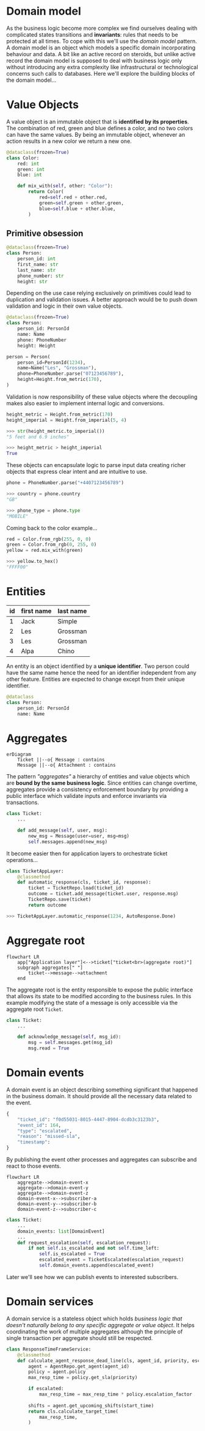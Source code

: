 # Domain model  

As the business logic become more complex we find ourselves dealing with complicated states transitions and **invariants**: rules that needs to be protected at all times. To cope with this we'll use the *domain model* pattern. A domain model is an object which models a specific domain incorporating behaviour and data. A bit like an active record on steroids, but unlike active record the domain model is supposed to deal with business logic only without introducing any extra complexity like infrastructural or technological concerns such calls to databases. Here we'll explore the building blocks of the domain model...  

# Value Objects  

A value object is an immutable object that is **identified by its properties**. The combination of red, green and blue defines a color, and no two colors can have the same values. By being an immutable object, whenever an action results in a new color we return a new one.  

```python
@dataclass(frozen=True)
class Color:
    red: int
    green: int
    blue: int

    def mix_with(self, other: "Color"):
        return Color(
            red=self.red + other.red,
            green=self.green + other.green,
            blue=self.blue + other.blue,
        )        
```

## Primitive obsession  

```python
@dataclass(frozen=True)
class Person:
    person_id: int
    first_name: str
    last_name: str
    phone_number: str
    height: str
```

Depending on the use case relying exclusively on primitives could lead to duplication and validation issues. A better approach would be to push down validation and logic in their own value objects.  

```python
@dataclass(frozen=True)
class Person:
    person_id: PersonId
    name: Name
    phone: PhoneNumber
    height: Height

person = Person(
    person_id=PersonId(1234),
    name=Name("Les", "Grossman"),
    phone=PhoneNumber.parse("07123456789"),
    height=Height.from_metric(170),
)
```

Validation is now responsibility of these value objects where the decoupling makes also easier to implement internal logic and conversions.  

```python
height_metric = Height.from_metric(170)
height_imperial = Height.from_imperial(5, 4)

>>> str(height_metric.to_imperial())
"5 feet and 6.9 inches"

>>> height_metric > height_imperial
True
```

These objects can encapsulate logic to parse input data creating richer objects that express clear intent and are intuitive to use.  

```python
phone = PhoneNumber.parse("+4407123456789")

>>> country = phone.country
"GB"

>>> phone_type = phone.type
"MOBILE"
```

Coming back to the color example...  

```python
red = Color.from_rgb(255, 0, 0)
green = Color.from_rgb(0, 255, 0)
yellow = red.mix_with(green)

>>> yellow.to_hex()
"FFFF00"
```

# Entities  

| id  | first name | last name |
| --- | ---------- | --------- |
| 1   | Jack       | Simple    |
| 2   | Les        | Grossman  |
| 3   | Les        | Grossman  |
| 4   | Alpa       | Chino     |

An entity is an object identified by a **unique identifier**. Two person could have the same name hence the need for an identifier independent from any other feature. Entities are expected to change except from their unique identifier.   

```python
@dataclass
class Person:
    person_id: PersonId
    name: Name
```

# Aggregates  

```mermaid
erDiagram
    Ticket ||--o{ Message : contains
    Message ||--o{ Attachment : contains
```

The pattern *"aggregates"* a hierarchy of entities and value objects which are **bound by the same business logic**. Since entities can change overtime, aggregates provide a consistency enforcement boundary by providing a public interface which validate inputs and enforce invariants via transactions.  

```python
class Ticket:
    ...

    def add_message(self, user, msg):
        new_msg = Message(user=user, msg=msg)
        self.messages.append(new_msg)
```

It become easier then for application layers to orchestrate ticket operations...  

```python
class TicketAppLayer:
    @classmethod
    def automatic_response(cls, ticket_id, response):
        ticket = TicketRepo.load(ticket_id)
        outcome = ticket.add_message(ticket.user, response.msg)
        TicketRepo.save(ticket)
        return outcome

>>> TicketAppLayer.automatic_response(1234, AutoResponse.Done)
```

# Aggregate root  

```mermaid
flowchart LR
    app["Application layer"]<-->ticket["ticket<br>(aggregate root)"]
    subgraph aggregates[" "]
        ticket-->message-->attachment
    end
```

The aggregate root is the entity responsible to expose the public interface that allows its state to be modified according to the business rules. In this example modifying the state of a message is only accessible via the aggregate root `Ticket`.  

```python
class Ticket:
    ...

    def acknowledge_message(self, msg_id):
        msg = self.messages.get(msg_id)
        msg.read = True
```

# Domain events  

A domain event is an object describing something significant that happened in the business domain. It should provide all the necessary data related to the event.  

```python
{
    "ticket_id": "f0d55031-8015-4447-8904-dcdb3c3123b3",
    "event_id": 164,
    "type": "escalated",
    "reason": "missed-sla",
    "timestamp": 
}
```

By publishing the event other processes and aggregates can subscribe and react to those events.  

```mermaid
flowchart LR
    aggregate-->domain-event-x
    aggregate-->domain-event-y
    aggregate-->domain-event-z
    domain-event-x-->subscriber-a
    domain-event-y-->subscriber-b
    domain-event-z-->subscriber-c
```

```python
class Ticket:
    ...
    domain_events: list[DomainEvent]
    ...
    def request_escalation(self, escalation_request):
        if not self.is_escalated and not self.time_left:
            self.is_escalated = True
            escalated_event = TicketEscalated(escalation_request)
            self.domain_events.append(escalated_event)
```

Later we'll see how we can publish events to interested subscribers.  

# Domain services  

A domain service is a stateless object which holds *business logic that doesn't naturally belong to any specific aggregate or value object*. It helps coordinating the work of multiple aggregates although the principle of single transaction per aggregate should still be respected.  

```python
class ResponseTimeFrameService:
    @classmethod
    def calculate_agent_response_dead_line(cls, agent_id, priority, escalated, start_time):
        agent = AgentRepo.get_agent(agent_id)
        policy = agent.policy
        max_resp_time = policy.get_sla(priority)

        if escalated:
            max_resp_time = max_resp_time * policy.escalation_factor
        
        shifts = agent.get_upcoming_shifts(start_time)
        return cls.calculate_target_time(
            max_resp_time,
        )
```